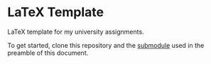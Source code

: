 # LaTeX Template

LaTeX template for my university assignments.

To get started, clone this repository and the [submodule](https://github.com/tarang74/latex-submodule) used in the
preamble of this document.
